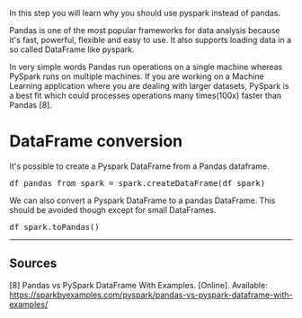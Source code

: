 In this step you will learn why you should use pyspark instead of pandas.

Pandas is one of the most popular frameworks for data analysis because it's fast, powerful, flexible and easy to use.  It also supports loading data in a so called DataFrame like pyspark.

In very simple words Pandas run operations on a single machine whereas PySpark runs on multiple machines. If you are working on a Machine Learning application where you are dealing with larger datasets, PySpark is a best fit which could processes operations many times(100x) faster than Pandas [8].

# DataFrame conversion

It's possible to create a Pyspark DataFrame from a Pandas dataframe.

<pre class="file" data-filename="script.py" data-target="insert" data-marker='df.filter((df.Income>=70000) & (df.Gender=="Female")).show()'>
df_pandas_from_spark = spark.createDataFrame(df_spark)
</pre>

We can also convert a Pyspark DataFrame to a pandas DataFrame. This should be avoided though except for small DataFrames. 

<pre class="file" data-filename="script.py" data-target="insert" data-marker='df_pandas_from_spark = spark.createDataFrame(df_spark)'>
df_spark.toPandas()
</pre>

---

## Sources

[8] Pandas vs PySpark DataFrame With Examples. [Online]. Available: https://sparkbyexamples.com/pyspark/pandas-vs-pyspark-dataframe-with-examples/